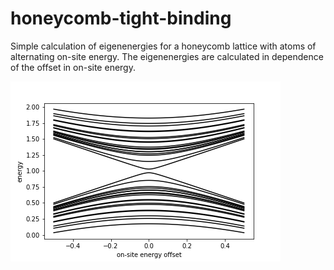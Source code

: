 # honeycomb-tight-binding
 Simple calculation of eigenenergies for a honeycomb lattice with atoms of alternating on-site energy. The eigenenergies are calculated in dependence of the offset in on-site energy. 

![alt text](https://raw.githubusercontent.com/Widdi97/honeycomb-tight-binding/main/energy.png?raw=true)